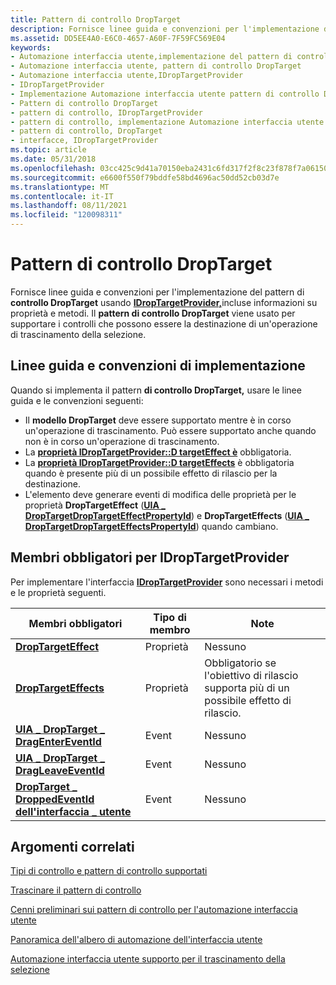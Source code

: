```yaml
---
title: Pattern di controllo DropTarget
description: Fornisce linee guida e convenzioni per l'implementazione del pattern di controllo DropTarget usando IDropTargetProvider, incluse informazioni su proprietà e metodi.
ms.assetid: DD5EE4A0-E6C0-4657-A60F-7F59FC569E04
keywords:
- Automazione interfaccia utente,implementazione del pattern di controllo DropTarget
- Automazione interfaccia utente, pattern di controllo DropTarget
- Automazione interfaccia utente,IDropTargetProvider
- IDropTargetProvider
- Implementazione Automazione interfaccia utente pattern di controllo DropTarget
- Pattern di controllo DropTarget
- pattern di controllo, IDropTargetProvider
- pattern di controllo, implementazione Automazione interfaccia utente DropTarget
- pattern di controllo, DropTarget
- interfacce, IDropTargetProvider
ms.topic: article
ms.date: 05/31/2018
ms.openlocfilehash: 03cc425c9d41a70150eba2431c6fd317f2f8c23f878f7a0615025aec25b85b68
ms.sourcegitcommit: e6600f550f79bddfe58bd4696ac50dd52cb03d7e
ms.translationtype: MT
ms.contentlocale: it-IT
ms.lasthandoff: 08/11/2021
ms.locfileid: "120098311"
---
```

# <a name="droptarget-control-pattern"></a>Pattern di controllo DropTarget

Fornisce linee guida e convenzioni per l'implementazione del pattern di **controllo DropTarget** usando [**IDropTargetProvider,**](/windows/desktop/api/uiautomationcore/nn-uiautomationcore-idroptargetprovider)incluse informazioni su proprietà e metodi. Il **pattern di controllo DropTarget** viene usato per supportare i controlli che possono essere la destinazione di un'operazione di trascinamento della selezione.

## <a name="implementation-guidelines-and-conventions"></a>Linee guida e convenzioni di implementazione

Quando si implementa il pattern **di controllo DropTarget,** usare le linee guida e le convenzioni seguenti:

-   Il **modello DropTarget** deve essere supportato mentre è in corso un'operazione di trascinamento. Può essere supportato anche quando non è in corso un'operazione di trascinamento.
-   La [**proprietà IDropTargetProvider::D targetEffect è**](/windows/desktop/api/UIAutomationCore/nf-uiautomationcore-idroptargetprovider-get_droptargeteffect) obbligatoria.
-   La [**proprietà IDropTargetProvider::D targetEffects**](/windows/desktop/api/UIAutomationCore/nf-uiautomationcore-idroptargetprovider-get_droptargeteffects) è obbligatoria quando è presente più di un possibile effetto di rilascio per la destinazione.
-   L'elemento deve generare eventi di modifica delle proprietà per le proprietà **DropTargetEffect** ([**UIA \_ DropTargetDropTargetEffectPropertyId**](uiauto-control-pattern-propids.md)) e **DropTargetEffects** ([**UIA \_ DropTargetDropTargetEffectsPropertyId**](uiauto-control-pattern-propids.md)) quando cambiano.

## <a name="required-members-for-idroptargetprovider"></a>Membri obbligatori per **IDropTargetProvider**

Per implementare l'interfaccia [**IDropTargetProvider**](/windows/desktop/api/UIAutomationCore/nn-uiautomationcore-idroptargetprovider) sono necessari i metodi e le proprietà seguenti.



| Membri obbligatori                                                                              | Tipo di membro | Note                                                                    |
|-----------------------------------------------------------------------------------------------|-------------|--------------------------------------------------------------------------|
| [**DropTargetEffect**](/windows/desktop/api/UIAutomationCore/nf-uiautomationcore-idroptargetprovider-get_droptargeteffect)                       | Proprietà    | Nessuno                                                                     |
| [**DropTargetEffects**](/windows/desktop/api/UIAutomationCore/nf-uiautomationcore-idroptargetprovider-get_droptargeteffects)                     | Proprietà    | Obbligatorio se l'obiettivo di rilascio supporta più di un possibile effetto di rilascio. |
| [**UIA \_ DropTarget \_ DragEnterEventId**](uiauto-event-ids.md) | Event       | Nessuno                                                                     |
| [**UIA \_ DropTarget \_ DragLeaveEventId**](uiauto-event-ids.md) | Event       | Nessuno                                                                     |
| [**DropTarget \_ DroppedEventId dell'interfaccia \_ utente**](uiauto-event-ids.md)     | Event       | Nessuno                                                                     |



 

## <a name="related-topics"></a>Argomenti correlati

<dl> <dt>

[Tipi di controllo e pattern di controllo supportati](uiauto-controlpatternmapping.md)
</dt> <dt>

[Trascinare il pattern di controllo](/windows/desktop/WinAuto/uiauto-implementingdrag)
</dt> <dt>

[Cenni preliminari sui pattern di controllo per l'automazione interfaccia utente](uiauto-controlpatternsoverview.md)
</dt> <dt>

[Panoramica dell'albero di automazione dell'interfaccia utente](uiauto-treeoverview.md)
</dt> <dt>

[Automazione interfaccia utente supporto per il trascinamento della selezione](ui-automation-support-for-drag-and-drop.md)
</dt> </dl>

 

 